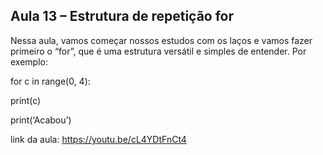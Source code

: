 ## Aula 13 – Estrutura de repetição for

Nessa aula, vamos começar nossos estudos com os laços e vamos fazer primeiro o “for”, que é uma estrutura versátil e simples de entender. Por exemplo:

for c in range(0, 4):

print(c)

print(‘Acabou’)

link da aula: https://youtu.be/cL4YDtFnCt4
